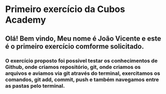 # Primeiro exercício da Cubos Academy 

## Olá! Bem vindo, Meu nome é João Vicente e este é o primeiro exercício comforme solicitado.

### O exercício proposto foi possivel testar os conhecimentos de Github, onde criamos repositório, git, onde criamos os arquivos e aviamos via git através do terminal, exercitamos os comandos, git add, commit, push e também navegamos entre as pastas pelo terminal.